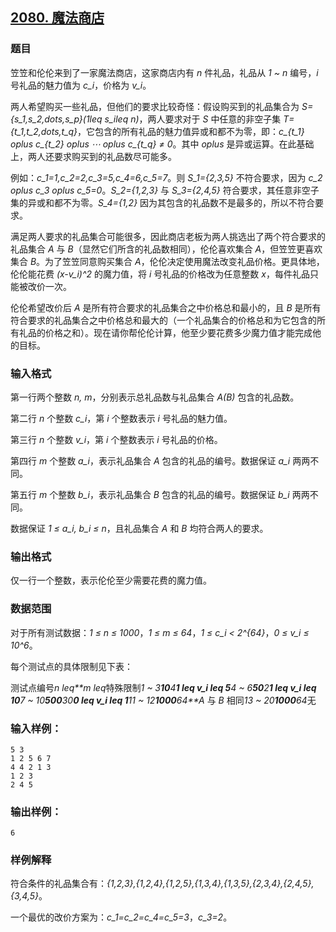 ## [2080. 魔法商店](https://www.acwing.com/problem/content/2082/)

### 题目

笠笠和伦伦来到了一家魔法商店，这家商店内有 *n* 件礼品，礼品从 *1 ~ n* 编号，*i* 号礼品的魅力值为 *c_i*，价格为 *v_i*。

两人希望购买一些礼品，但他们的要求比较奇怪：假设购买到的礼品集合为 *S={s_1,s_2,dots,s_p}(1leq s_ileq n)*，两人要求对于 *S* 中任意的非空子集 *T={t_1,t_2,dots,t_q}*，它包含的所有礼品的魅力值异或和都不为零，即：*c_{t_1} oplus c_{t_2} oplus ⋯ oplus c_{t_q} ≠ 0*。其中 *oplus* 是异或运算。在此基础上，两人还要求购买到的礼品数尽可能多。

例如：*c_1=1,c_2=2,c_3=5,c_4=6,c_5=7*。则 *S_1={2,3,5}* 不符合要求，因为 *c_2 oplus c_3 oplus c_5=0*。*S_2={1,2,3}* 与 *S_3={2,4,5}* 符合要求，其任意非空子集的异或和都不为零。*S_4={1,2}* 因为其包含的礼品数不是最多的，所以不符合要求。

满足两人要求的礼品集合可能很多，因此商店老板为两人挑选出了两个符合要求的礼品集合 *A* 与 *B*（显然它们所含的礼品数相同），伦伦喜欢集合 *A*，但笠笠更喜欢集合 *B*。为了笠笠同意购买集合 *A*，伦伦决定使用魔法改变礼品价格。更具体地，伦伦能花费 *(x-v_i)^2* 的魔力值，将 *i* 号礼品的价格改为任意整数 *x*，每件礼品只能被改价一次。

伦伦希望改价后 *A* 是所有符合要求的礼品集合之中价格总和最小的，且 *B* 是所有符合要求的礼品集合之中价格总和最大的（一个礼品集合的价格总和为它包含的所有礼品的价格之和）。现在请你帮伦伦计算，他至少要花费多少魔力值才能完成他的目标。

### 输入格式

第一行两个整数 *n, m*，分别表示总礼品数与礼品集合 *A(B)* 包含的礼品数。

第二行 *n* 个整数 *c_i*，第 *i* 个整数表示 *i* 号礼品的魅力值。

第三行 *n* 个整数 *v_i*，第 *i* 个整数表示 *i* 号礼品的价格。

第四行 *m* 个整数 *a_i*，表示礼品集合 *A* 包含的礼品的编号。数据保证 *a_i* 两两不同。

第五行 *m* 个整数 *b_i*，表示礼品集合 *B* 包含的礼品的编号。数据保证 *b_i* 两两不同。

数据保证 *1 ≤ a_i, b_i ≤ n*，且礼品集合 *A* 和 *B* 均符合两人的要求。

### 输出格式

仅一行一个整数，表示伦伦至少需要花费的魔力值。

### 数据范围

对于所有测试数据：*1 ≤ n ≤ 1000*，*1 ≤ m ≤ 64*，*1 ≤ c_i < 2^{64}*，*0 ≤ v_i ≤ 10^6*。

每个测试点的具体限制见下表：

测试点编号*n leq**m leq*特殊限制*1 ~ 3**10**4**1 leq v_i leq 5**4 ~ 6**50**2**1 leq v_i leq 10**7 ~ 10**500**30**0 leq v_i leq 1**11 ~ 12**1000**64**A* 与 *B* 相同*13 ~ 20**1000**64*无

### 输入样例：

```
5 3
1 2 5 6 7
4 4 2 1 3
1 2 3
2 4 5
```

### 输出样例：

```
6
```

### 样例解释

符合条件的礼品集合有：*{1,2,3},{1,2,4},{1,2,5},{1,3,4},{1,3,5},{2,3,4},{2,4,5},{3,4,5}*。

一个最优的改价方案为：*c_1=c_2=c_4=c_5=3*，*c_3=2*。

